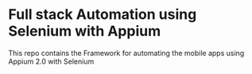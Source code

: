 # Full stack Automation using Selenium with Appium
This repo contains the Framework for automating the mobile apps using Appium 2.0 with Selenium